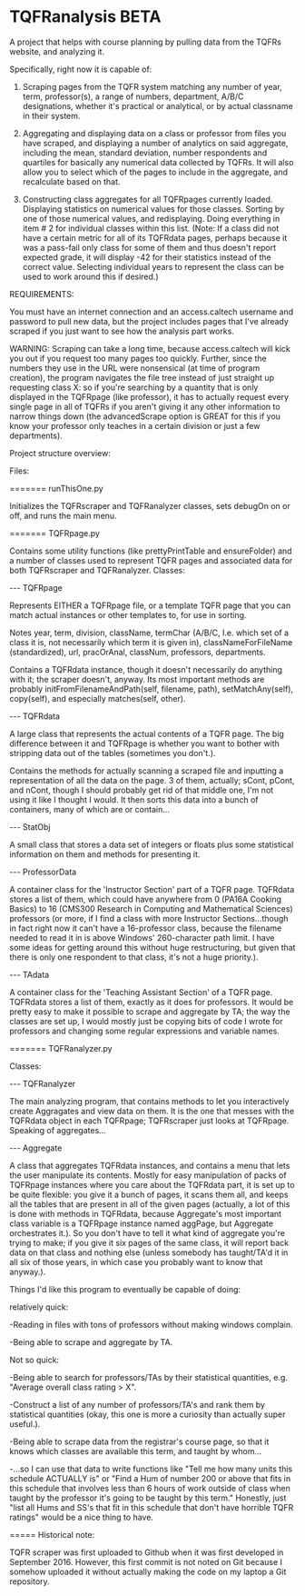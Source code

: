 # TQFRanalysis BETA
A project that helps with course planning by pulling data from the TQFRs website, and analyzing it. 






Specifically, right now it is capable of:

1. Scraping pages from the TQFR system matching any number of year, term, professor(s), a range of numbers, department, A/B/C designations, whether it's practical or analytical, or by actual classname in their system.

2. Aggregating and displaying data on a class or professor from files you have scraped, and displaying a number of analytics on said aggregate, including the mean, standard deviation, number respondents and quartiles for basically any numerical data collected by TQFRs. It will also allow you to select which of the pages to include in the aggregate, and recalculate based on that.

3. Constructing class aggregates for all TQFRpages currently loaded. Displaying statistics on numerical values for those classes. Sorting by one of those numerical values, and redisplaying. Doing everything in item # 2 for individual classes within this list. (Note: If a class did not have a certain metric for all of its TQFRdata pages, perhaps because it was a pass-fail only class for some of them and thus doesn't report expected grade, it will display -42 for their statistics instead of the correct value. Selecting individual years to represent the class can be used to work around this if desired.)

REQUIREMENTS:

You must have an internet connection and an access.caltech username and password to pull new data, but the project includes pages that I've already scraped if you just want to see how the analysis part works.

WARNING:
Scraping can take a long time, because access.caltech will kick you out if you request too many pages too quickly. Further, since the numbers they use in the URL were nonsensical (at time of program creation), the program navigates the file tree instead of just straight up requesting class X: so if you're searching by a quantity that is only displayed in the TQFRpage (like professor), it has to actually request every single page in all of TQFRs if you aren't giving it any other information to narrow things down (the advancedScrape option is GREAT for this if you know your professor only teaches in a certain division or just a few departments).

Project structure overview:

Files:

======= runThisOne.py 

Initializes the TQFRscraper and TQFRanalyzer classes, sets debugOn on or off, and runs the main menu.

======= TQFRpage.py 

Contains some utility functions (like prettyPrintTable and ensureFolder) and a number of classes used to represent TQFR pages and associated data for both TQFRscraper and TQFRanalyzer. Classes:

--- TQFRpage

Represents EITHER a TQFRpage file, or a template TQFR page that you can match actual instances or other templates to, for use in sorting.

Notes year, term, division, className, termChar (A/B/C, I.e. which set of a class it is, not necessarily which term it is given in), classNameForFileName (standardized), url, pracOrAnal, classNum, professors, departments. 

Contains a TQFRdata instance, though it doesn't necessarily do anything with it; the scraper doesn't, anyway.
Its most important methods are probably initFromFilenameAndPath(self, filename, path), setMatchAny(self), copy(self), and especially matches(self, other).

--- TQFRdata

A large class that represents the actual contents of a TQFR page. The big difference between it and TQFRpage is whether you want to bother with stripping data out of the tables (sometimes you don't.).

Contains the methods for actually scanning a scraped file and inputting a representation of all the data on the page. 3 of them, actually; sCont, pCont, and nCont, though I should probably get rid of that middle one, I'm not using it like I thought I would.
It then sorts this data into a bunch of containers, many of which are or contain...

--- StatObj

A small class that stores a data set of integers or floats plus some statistical information on them and methods for presenting it.

--- ProfessorData

A container class for the 'Instructor Section' part of a TQFR page. TQFRdata stores a list of them, which could have anywhere from 0 (PA16A Cooking Basics) to 16 (CMS300 Research in Computing and Mathematical Sciences) professors (or more, if I find a class with more Instructor Sections...though in fact right now it can't have a 16-professor class, because the filename needed to read it in is above Windows' 260-character path limit. I have some ideas for getting around this without huge restructuring, but given that there is only one respondent to that class, it's not a huge priority.).

--- TAdata 

A container class for the 'Teaching Assistant Section' of a TQFR page. TQFRdata stores a list of them, exactly as it does for professors. It would be pretty easy to make it possible to scrape and aggregate by TA; the way the classes are set up, I would mostly just be copying bits of code I wrote for professors and changing some regular expressions and variable names.

======= TQFRanalyzer.py

Classes:

--- TQFRanalyzer

The main analyzing program, that contains methods to let you interactively create Aggragates and view data on them. It is the one that messes with the TQFRdata object in each TQFRpage; TQFRscraper just looks at TQFRpage. Speaking of aggregates...

--- Aggregate

A class that aggregates TQFRdata instances, and contains a menu that lets the user manipulate its contents. Mostly for easy manipulation of packs of TQFRpage instances where you care about the TQFRdata part, it is set up to be quite flexible: you give it a bunch of pages, it scans them all, and keeps all the tables that are present in all of the given pages (actually, a lot of this is done with methods in TQFRdata, because Aggregate's most important class variable is a TQFRpage instance named aggPage, but Aggregate orchestrates it.). So you don't have to tell it what kind of aggregate you're trying to make; if you give it six pages of the same class, it will report back data on that class and nothing else (unless somebody has taught/TA'd it in all six of those years, in which case you probably want to know that anyway.).


Things I'd like this program to eventually be capable of doing:

relatively quick:

-Reading in files with tons of professors without making windows complain.

-Being able to scrape and aggregate by TA.

Not so quick:

-Being able to search for professors/TAs by their statistical quantities, e.g. "Average overall class rating > X".

-Construct a list of any number of professors/TA's and rank them by statistical quantities (okay, this one is more a curiosity than actually super useful.).

-Being able to scrape data from the registrar's course page, so that it knows which classes are available this term, and taught by whom...

-...so I can use that data to write functions like "Tell me how many units this schedule ACTUALLY is" or "Find a Hum of number 200 or above that fits in this schedule that involves less than 6 hours of work outside of class when taught by the professor it's going to be taught by this term." Honestly, just "list all Hums and SS's that fit in this schedule that don't have horrible TQFR ratings" would be a nice thing to have.



===== Historical note:

TQFR scraper was first uploaded to Github when it was first developed in September 2016. 
However, this first commit is not noted on Git because I somehow uploaded it without actually 
making the code on my laptop a Git repository. 

